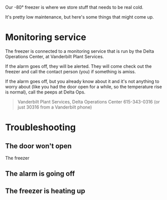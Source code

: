 <!-- TITLE: -80&deg; Freezer -->

Our -80&deg; freezer is where we store stuff that needs to be real cold.

It's pretty low maintenance, but here's some things that might come up.
# Monitoring service
The freezer is connected to a monitoring service that is run by the Delta Operations Center, at Vanderbilt Plant Services.

If the alarm goes off, they will be alerted. They will come check out the freezer and call the contact person (you) if something is amiss.

If the alarm goes off, but you already know about it and it's not anything to worry about (like you had the door open for a while, so the temperature rise is normal), call the peeps at Delta Ops.  
> Vanderbilt Plant Services, Delta Operations Center
> 615-343-0316 (or just 30316 from a Vanderbilt phone)
# Troubleshooting
## The door won't open
The freezer 

## The alarm is going off

## The freezer is heating up